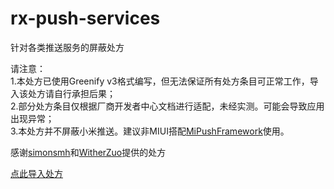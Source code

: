 # rx-push-services
针对各类推送服务的屏蔽处方

请注意：  
1.本处方已使用Greenify v3格式编写，但无法保证所有处方条目可正常工作，导入该处方请自行承担后果；  
2.部分处方条目仅根据厂商开发者中心文档进行适配，未经实测。可能会导致应用出现异常；  
3.本处方并不屏蔽小米推送。建议非MIUI搭配[MiPushFramework](https://github.com/Trumeet/MiPushFramework)使用。

感谢[simonsmh](https://github.com/simonsmh/rx-zero)和[WitherZuo](https://github.com/WitherZuo/rx-pushserviceslist)提供的处方

[点此导入处方](https://greenify.github.io/Zxlusersjly/rx-push-services)

